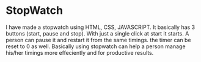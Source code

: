 # StopWatch
I have made a stopwatch using HTML, CSS, JAVASCRIPT. 
It basically has 3 buttons (start,  pause and stop).
With just a single click at start it starts.
A person can pause it and restart it from the same timings.
the timer can be reset to 0 as well.
Basically using stopwatch can help a person manage his/her timings more effeciently and for productive results.


